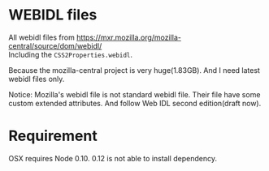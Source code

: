 WEBIDL files
============

All webidl files from https://mxr.mozilla.org/mozilla-central/source/dom/webidl/  
Including the `CSS2Properties.webidl`.

Because the mozilla-central project is very huge(1.83GB).
And I need latest webidl files only.

Notice: Mozilla's webidl file is not standard webidl file. Their file have some custom extended attributes. And follow Web IDL second edition(draft now).

Requirement
===========

OSX requires Node 0.10. 0.12 is not able to install dependency.
